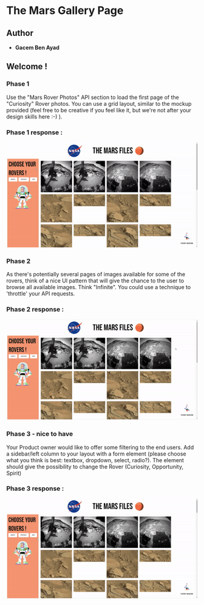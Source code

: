 # The Mars Gallery Page

## Author

  - **Gacem Ben Ayad**

## Welcome !


### Phase 1

Use the "Mars Rover Photos" API section to load the first page of the "Curiosity" Rover photos. You can use a grid layout, similar to the mockup provided (feel free to be creative if you feel like it, but we're not after your design skills here :-) ).

### Phase 1 response : 

   
<img src="phase1.gif" width="600"/>




### Phase 2

As there's potentially several pages of images available for some of the rovers, think of a nice UI pattern that will give the chance to the user to browse all available images. Think "Infinite". You could use a technique to 'throttle' your API requests.

### Phase 2 response : 

<img src="infinite-loop.gif" width="600"/>

### Phase 3 - nice to have

Your Product owner would like to offer some filtering to the end users. Add a sidebar/left column to your layout with a form element (please choose what you think is best: textbox, dropdown, select, radio?).  The element should give the possibility to change the Rover (Curiosity, Opportunity, Spirit)

### Phase 3 response : 

<img src="phase3.gif" width="600"/>
